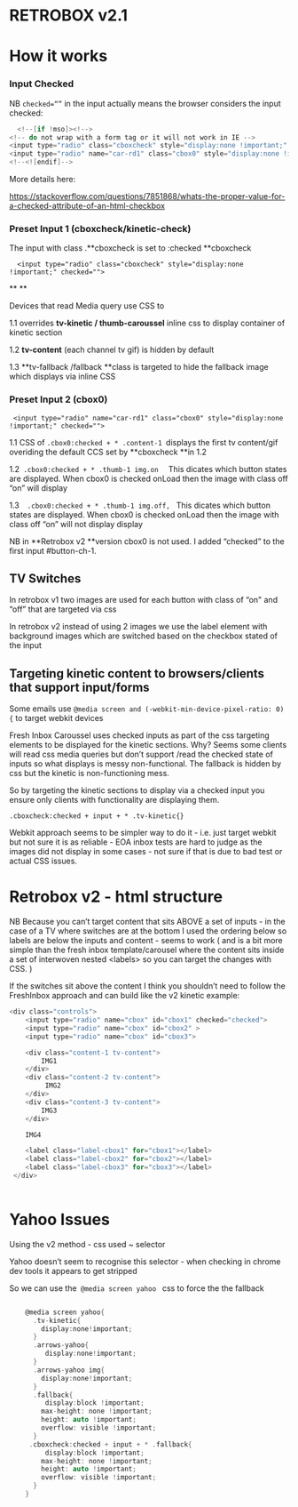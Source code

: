 RETROBOX v2.1
==============


How it works
============

### Input Checked

NB `checked=“”` in the input actually means the browser considers the input checked:

```c
  <!--[if !mso]><!-->
<!-- do not wrap with a form tag or it will not work in IE -->
<input type="radio" class="cboxcheck" style="display:none !important;" checked=""> 
<input type="radio" name="car-rd1" class="cbox0" style="display:none !important;" checked="">
<!--<![endif]-->
```

More details here:

<https://stackoverflow.com/questions/7851868/whats-the-proper-value-for-a-checked-attribute-of-an-html-checkbox>


### Preset Input 1 (**cboxcheck/**kinetic-check**)**

The input with class .**cboxcheck is set to :checked **cboxcheck

`  <input type="radio" class="cboxcheck" style="display:none !important;" checked=""> `

**
**

Devices that read Media query use CSS to 

1.1 overrides **tv-kinetic / thumb-caroussel** inline css to display container of kinetic section

1.2 **tv-content** (each channel tv gif) is hidden by default

1.3 **tv-fallback /fallback **class is targeted to hide the fallback image which displays via inline CSS

### Preset Input 2 (cbox0)

` <input type="radio" name="car-rd1" class="cbox0" style="display:none !important;" checked="">`

1.1 CSS of `.cbox0:checked + * .content-1 `displays the first tv content/gif overiding the default CCS set by **cboxcheck **in 1.2

1.2` .cbox0:checked + * .thumb-1 img.on  `​ This dicates which button states are displayed. When cbox0 is checked onLoad then the image with class off “on” will display 

1.3`  .cbox0:checked + * .thumb-1 img.off, `​ This dicates which button states are displayed. When cbox0 is checked onLoad then the image with class off “on” will not display display 

NB in **Retrobox v2 **version cbox0 is not used. I added “checked” to the first input \#button-ch-1\. 

TV Switches
-----------

In retrobox v1 two images are used for each button with class of “on" and “off” that are targeted via css

In retrobox v2 instead of using 2 images we use the label element with background images which are switched based on the checkbox stated of the input 

Targeting kinetic content to browsers/clients that support input/forms
----------------------------------------------------------------------

Some emails use `@media screen and (-webkit-min-device-pixel-ratio: 0) {`​ to target webkit devices 

Fresh Inbox Caroussel uses checked inputs as part of the css targeting elements to be displayed for the kinetic sections. Why? Seems some clients will read css media queries but don’t support /read the checked state of inputs so what displays is messy non-functional. The fallback is hidden by css but the kinetic is non-functioning mess. 

So by targeting the kinetic sections to display via a checked input you ensure only clients with functionality are displaying them. 

`.cboxcheck:checked + input + * .tv-kinetic{} `

Webkit approach seems to be simpler way to do it - i.e. just target webkit but not sure it is as reliable - EOA inbox tests are hard to judge as the images did not display in some cases - not sure if that is due to bad test or actual CSS issues.

Retrobox v2 - html structure 
==================================

NB Because you can’t target content that sits ABOVE a set of inputs - in the case of a TV where switches are at the bottom I used the ordering below so labels are below the inputs and content - seems to work ( and is a bit more simple than the fresh inbox template/carousel where the content sits inside a set of interwoven nested \<labels\> so you can target the changes with CSS. )

If the switches sit above the content I think you shouldn’t need to follow the FreshInbox approach and can build like the v2 kinetic example:

```c
<div class="controls">  
    <input type="radio" name="cbox" id="cbox1" checked="checked">
    <input type="radio" name="cbox" id="cbox2" >
    <input type="radio" name="cbox" id="cbox3">

    <div class="content-1 tv-content">
        IMG1
    </div>
    <div class="content-2 tv-content">
         IMG2
    </div>
    <div class="content-3 tv-content">
        IMG3
    </div>

    IMG4

    <label class="label-cbox1" for="cbox1"></label>
    <label class="label-cbox2" for="cbox2"></label>
    <label class="label-cbox3" for="cbox3"></label>
 </div>
 
```

Yahoo Issues
============

Using the v2 method - css used ~ selector 

Yahoo doesn’t seem to recognise this selector - when checking in chrome dev tools it appears to get stripped

So we can use the` @media screen yahoo `​ css to force the the fallback

```c

    @media screen yahoo{
      .tv-kinetic{
        display:none!important;
      }
      .arrows-yahoo{
         display:none!important;
      }
      .arrows-yahoo img{
        display:none!important;
      }
      .fallback{
         display:block !important;
        max-height: none !important;
        height: auto !important;
        overflow: visible !important;
      }
     .cboxcheck:checked + input + * .fallback{
         display:block !important;
        max-height: none !important;
        height: auto !important;
        overflow: visible !important;
      }
    }
```
